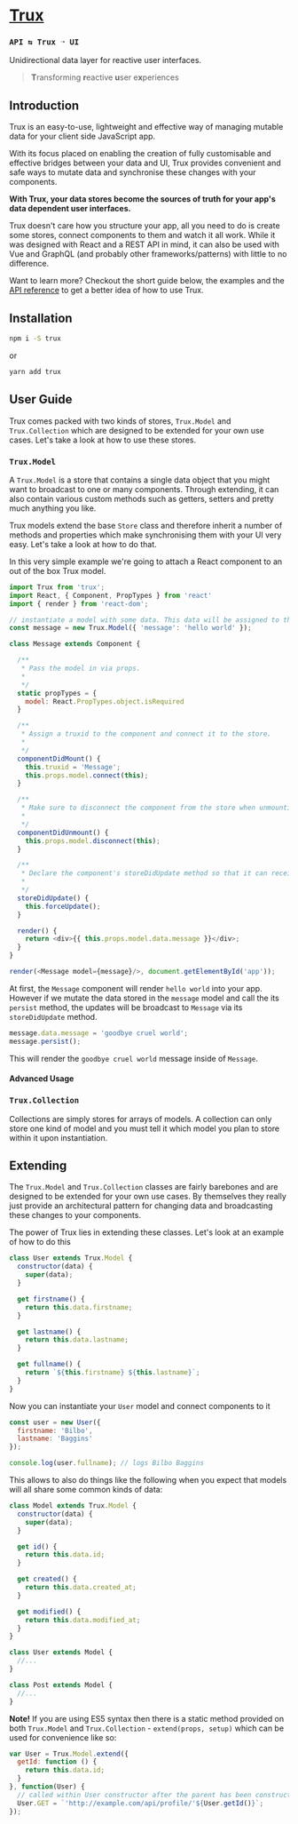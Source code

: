 # [Trux](https://github.com/rohan-deshpande/trux)

### `API ⇆ Trux ➝ UI`

Unidirectional data layer for reactive user interfaces.

> **T**ransforming **r**eactive **u**ser e**x**periences

## Introduction

Trux is an easy-to-use, lightweight and effective way of managing mutable data for your client side JavaScript app.

With its focus placed on enabling the creation of fully customisable and effective bridges between your data and UI, Trux provides convenient and safe ways to mutate data and synchronise these changes with your components.

**With Trux, your data stores become the sources of truth for your app's data dependent user interfaces.**

Trux doesn't care how you structure your app, all you need to do is create some stores, connect components to them and watch it all work. While it was designed with React and a REST API in mind, it can also be used with Vue and GraphQL \(and probably other frameworks/patterns\) with little to no difference.

Want to learn more? Checkout the short guide below, the examples and the [API reference](http://rohandeshpande.com/trux) to get a better idea of how to use Trux.

## Installation

```bash
npm i -S trux
```

or

```bash
yarn add trux
```

## User Guide

Trux comes packed with two kinds of stores, `Trux.Model` and `Trux.Collection` which are designed to be extended for your own use cases. Let's take a look at how to use these stores.

### `Trux.Model`

A `Trux.Model` is a store that contains a single data object that you might want to broadcast to one or many components. Through extending, it can also contain various custom methods such as getters, setters and pretty much anything you like.

Trux models extend the base `Store` class and therefore inherit a number of methods and properties which make synchronising them with your UI very easy. Let's take a look at how to do that.

In this very simple example we're going to attach a React component to an out of the box Trux model.

```javascript
import Trux from 'trux';
import React, { Component, PropTypes } from 'react'
import { render } from 'react-dom';

// instantiate a model with some data. This data will be assigned to the message.data property.
const message = new Trux.Model({ 'message': 'hello world' });

class Message extends Component {

  /**
   * Pass the model in via props.
   *
   */
  static propTypes = {
    model: React.PropTypes.object.isRequired
  }

  /**
   * Assign a truxid to the component and connect it to the store.
   *
   */
  componentDidMount() {
    this.truxid = 'Message';
    this.props.model.connect(this);
  }

  /**
   * Make sure to disconnect the component from the store when unmounting.
   *
   */
  componentDidUnmount() {
    this.props.model.disconnect(this);
  }

  /**
   * Declare the component's storeDidUpdate method so that it can receive updates.
   *
   */
  storeDidUpdate() {
    this.forceUpdate();
  }

  render() {
    return <div>{{ this.props.model.data.message }}</div>;
  }
}

render(<Message model={message}/>, document.getElementById('app'));
```

At first, the `Message` component will render `hello world` into your app. However if we mutate the data stored in the `message` model and call the its `persist` method, the updates will be broadcast to `Message` via its `storeDidUpdate` method.

```javascript
message.data.message = 'goodbye cruel world';
message.persist();
```

This will render the `goodbye cruel world` message inside of `Message`.

#### Advanced Usage

### `Trux.Collection`

Collections are simply stores for arrays of models. A collection can only store one kind of model and you must tell it which model you plan to store within it upon instantiation.

## Extending

The `Trux.Model` and `Trux.Collection` classes are fairly barebones and are designed to be extended for your own use cases. By themselves they really just provide an architectural pattern for changing data and broadcasting these changes to your components.

The power of Trux lies in extending these classes. Let's look at an example of how to do this

```javascript
class User extends Trux.Model {
  constructor(data) {
    super(data);
  }

  get firstname() {
    return this.data.firstname;
  }

  get lastname() {
    return this.data.lastname;
  }

  get fullname() {
    return `${this.firstname} ${this.lastname}`;
  }
}
```

Now you can instantiate your `User` model and connect components to it

```javascript
const user = new User({
  firstname: 'Bilbo',
  lastname: 'Baggins'
});

console.log(user.fullname); // logs Bilbo Baggins
```

This allows to also do things like the following when you expect that models will all share some common kinds of data:

```javascript
class Model extends Trux.Model {
  constructor(data) {
    super(data);
  }

  get id() {
    return this.data.id;
  }

  get created() {
    return this.data.created_at;
  }

  get modified() {
    return this.data.modified_at;
  }
}

class User extends Model {
  //...
}

class Post extends Model {
  //...
}
```

**Note!** If you are using ES5 syntax then there is a static method provided on both `Trux.Model` and `Trux.Collection` - `extend(props, setup)` which can be used for convenience like so:

```javascript
var User = Trux.Model.extend({
  getId: function () {
    return this.data.id;
  }
}, function(User) {
  // called within User constructor after the parent has been constructed
  User.GET = `'http://example.com/api/profile/'${User.getId()}`;
});
```



